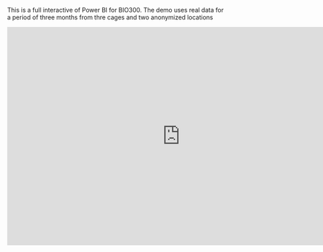 <!-- Shows first report page -->
This is a full interactive of Power BI for BIO300.
The demo uses real data for a period of three months from thre cages and two anonymized locations
<iframe 
	width="800" 
	height="506" 
	name ="Power BI for BIO3000" 
	src="https://app.powerbi.com/view?r=eyJrIjoiMzcyNTcxNzYtZmFjOC00Yjk1LTgwM2ItNzM1ZmM2OTc4YjQ2IiwidCI6ImZhMWRhNjI0LTkwNDktNGY0My1hYmQ1LTk3MGNiNTc4YThjNiIsImMiOjl9&pageName=ReportSection89350eaf285942f2bbe8" 
	frameborder="0" 	
	allowFullScreen="true">
</iframe>
